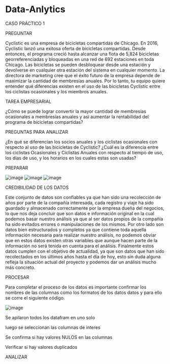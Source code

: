 # Data-Anlytics
CASO PRÁCTICO 1

PREGUNTAR

Cyclistic es una empresa de bicicletas compartidas de Chicago. En 2016, Cyclistic lanzó una exitosa oferta de bicicletas compartidas. Desde entonces, el programa creció hasta alcanzar una flota de 5,824 bicicletas georreferenciadas y bloqueadas en una red de 692 estaciones en toda Chicago. Las bicicletas se pueden desbloquear desde una estación y devolverse en cualquier otra estación del sistema en cualquier momento.
 La directora de marketing cree que el éxito futuro de la empresa depende de maximizar la cantidad de membresías anuales. Por lo tanto, tu equipo quiere entender qué diferencias existen en el uso de las bicicletas Cyclistic entre los ciclistas ocasionales y los miembros anuales.

TAREA EMPRESARIAL

¿Cómo se puede lograr convertir la mayor cantidad de membresías ocasionales a membresías anuales y así aumentar la rentabilidad del programa de bicicletas compartidas?

PREGUNTAS PARA ANALIZAR

¿En qué se diferencian los socios anuales y los ciclistas ocasionales con respecto al uso de las bicicletas de Cyclistic?
¿Cuál es la diferencia entre los ciclistas Ocasionales y Ciclistas Anuales con respecto al tiempo de uso, los días de uso, y los horarios en los cuales estas son usadas?

PREPARAR

![image](https://github.com/Yeison1973/Data-Anlytics/assets/106216980/381700b2-ec60-4744-9483-605b34b20ea0)
![image](https://github.com/Yeison1973/Data-Anlytics/assets/106216980/7aae4675-bb03-4c1d-852b-967971c6a3b5)
![image](https://github.com/Yeison1973/Data-Anlytics/assets/106216980/72f41050-768c-430c-887c-6487c4f3e880)



CREDIBILIDAD DE LOS DATOS

Este conjunto de datos son confiables ya que han sido una recolección de años por parte de la compañía interesada, cada registro y viaje ha sido guardado y almacenado correctamente por la empresa dueña del negocios, lo que nos deja concluir que son datos e información original en la cual podemos basar nuestro análisis ya que al ser datos propios de la compañía ha sido evitados errores o manipulaciones de los mismos.
Por otro lado son datos bien estructurados y completos ya que contiene toda aquella información necesaria para realizar nuestro análisis, no podemos obviar que en estos datos existen otras variables que aunque hacen parte de la información no será tenida en cuenta para el análisis.
Finalmente estos datos cumplen con el objetivo de actualidad, ya que son datos que han sido recolectados en los últimos años hasta el dia de hoy, esto sin duda alguna refleja la situación actual del proyecto y podemos dar un análisis mucho más concreto.



PROCESAR

Para completar el proceso de los datos es importante confirmar los nombres de las columnas como los formatos de los datos datos y para ello se corre el siguiente código.

![image](https://github.com/Yeison1973/Data-Anlytics/assets/106216980/222e9533-4183-4314-8400-661e6c598131)






Se apilaron todos los datafram en uno solo

luego se seleccionan las columnas de interes

Se confirma si hay valores NULOS en las columnas

Verificar si hay valores duplicados



ANALIZAR
